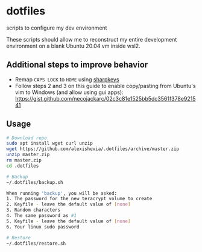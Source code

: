 # dotfiles
scripts to configure my dev environment

These scripts should allow me to reconstruct my entire development environment on a blank Ubuntu 20.04 vm inside wsl2.

## Additional steps to improve behavior
- Remap `CAPS LOCK` to `HOME` using [sharpkeys](https://github.com/randyrants/sharpkeys/releases)
- Follow steps 2 and 3 on this guide to enable copy/pasting from Ubuntu's vim to Windows (and allow using gui apps):
    https://gist.github.com/necojackarc/02c3c81e1525bb5dc3561f378e921541

## Usage
```sh
# Download repo
sudo apt install wget curl unzip
wget https://github.com/alexishevia/.dotfiles/archive/master.zip
unzip master.zip
rm master.zip
cd .dotfiles

# Backup
~/.dotfiles/backup.sh

When running 'backup', you will be asked:
1. The password for the new teracrypt volume to create
2. Keyfile - leave the default value of [none]
3. Random characters
4. The same password as #1
5. Keyfile - leave the default value of [none]
6. Your linux sudo password

# Restore
~/.dotfiles/restore.sh
```
